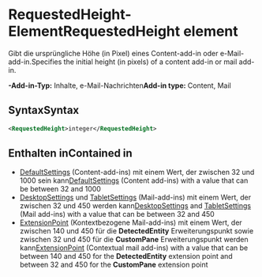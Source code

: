 # <a name="requestedheight-element"></a><span data-ttu-id="d0ea4-101">RequestedHeight-Element</span><span class="sxs-lookup"><span data-stu-id="d0ea4-101">RequestedHeight element</span></span>

<span data-ttu-id="d0ea4-102">Gibt die ursprüngliche Höhe (in Pixel) eines Content-add-in oder e-Mail-add-in.</span><span class="sxs-lookup"><span data-stu-id="d0ea4-102">Specifies the initial height (in pixels) of a content add-in or mail add-in.</span></span> 

<span data-ttu-id="d0ea4-103">**-Add-in-Typ:** Inhalte, e-Mail-Nachrichten</span><span class="sxs-lookup"><span data-stu-id="d0ea4-103">**Add-in type:** Content, Mail</span></span>

## <a name="syntax"></a><span data-ttu-id="d0ea4-104">Syntax</span><span class="sxs-lookup"><span data-stu-id="d0ea4-104">Syntax</span></span>

```XML
<RequestedHeight>integer</RequestedHeight>
```

## <a name="contained-in"></a><span data-ttu-id="d0ea4-105">Enthalten in</span><span class="sxs-lookup"><span data-stu-id="d0ea4-105">Contained in</span></span>

- <span data-ttu-id="d0ea4-106">[DefaultSettings](defaultsettings.md) (Content-add-ins) mit einem Wert, der zwischen 32 und 1000 sein kann</span><span class="sxs-lookup"><span data-stu-id="d0ea4-106">[DefaultSettings](defaultsettings.md) (Content add-ins) with a value that can be between 32 and 1000</span></span>
- <span data-ttu-id="d0ea4-107">[DesktopSettings](desktopsettings.md) und [TabletSettings](tabletsettings.md) (Mail-add-ins) mit einem Wert, der zwischen 32 und 450 werden kann</span><span class="sxs-lookup"><span data-stu-id="d0ea4-107">[DesktopSettings](desktopsettings.md) and [TabletSettings](tabletsettings.md) (Mail add-ins) with a value that can be between 32 and 450</span></span>
- <span data-ttu-id="d0ea4-108">[ExtensionPoint](extensionpoint.md) (Kontextbezogene Mail-add-ins) mit einem Wert, der zwischen 140 und 450 für die **DetectedEntity** Erweiterungspunkt sowie zwischen 32 und 450 für die **CustomPane** Erweiterungspunkt werden kann</span><span class="sxs-lookup"><span data-stu-id="d0ea4-108">[ExtensionPoint](extensionpoint.md) (Contextual mail add-ins) with a value that can be between 140 and 450 for the **DetectedEntity** extension point and between 32 and 450 for the **CustomPane** extension point</span></span>